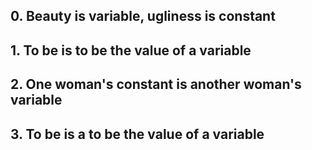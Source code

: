 ##  0\. Beauty is variable, ugliness is constant

##  1\. To be is to be the value of a variable

##  2\. One woman's constant is another woman's variable

##  3\. To be is a to be the value of a variable

